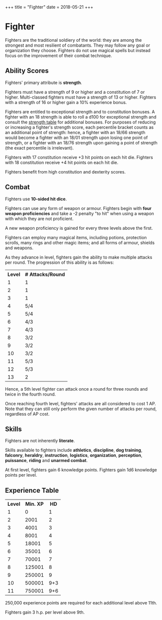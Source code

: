 +++
title = "Fighter"
date = 2018-05-21
+++

# Fighter

Fighters are the traditional soldiery of the world: they are among the strongest and most resilient of combatants.
They may follow any goal or organization they choose.
Fighters do not use magical spells but instead focus on the improvement of their combat technique.

## Ability Scores

Fighters' primary attribute is **strength**.

Fighters must have a strength of 9 or higher and a constitution of 7 or higher.
Multi-classed fighters must have a strength of 13 or higher.
Fighters with a strength of 16 or higher gain a 10% experience bonus.

Fighters are entitled to exceptional strength and to constitution bonuses.
A fighter with an 18 strength is able to roll a d100 for exceptional strength and consult the [strength table](./wiki/characters/ability-scores.md#strength-table-ii-ability-adjustments) for additional bonuses.
For purposes of reducing or increasing a fighter's strength score, each percentile bracket counts as an additional point of strength: hence, a fighter with an 18/66 strength would become a fighter with an 18/01 strength upon losing one point of strength, or a fighter with an 18/76 strength upon gaining a point of strength (the exact percentile is irrelevant).

Fighters with 17 constitution receive +3 hit points on each hit die.
Fighters with 18 constitution receive +4 hit points on each hit die.

Fighters benefit from high constitution and dexterity scores.

## Combat

Fighters use **10-sided hit dice**.

Fighters can use any form of weapon or armour.
Fighters begin with **four weapon proficiencies** and take a -2 penalty "to hit" when using a weapon with which they are not proficient.

A new weapon proficiency is gained for every three levels above the first.

Fighters can employ many magical items, including potions, protection scrolls, many rings and other magic items; and all forms of armour, shields and weapons.

As they advance in level, fighters gain the ability to make multiple attacks per round.
The progression of this ability is as follows:

<table>
<tr><th>Level</th> <th># Attacks/Round</th></tr>
<tr><td>1</td><td>1</td></tr>
<tr><td>2</td><td>1</td></tr>
<tr><td>3</td><td>1</td></tr>
<tr><td>4</td><td>5/4</td></tr>
<tr><td>5</td><td>5/4</td></tr>
<tr><td>6</td><td>4/3</td></tr>
<tr><td>7</td><td>4/3</td></tr>
<tr><td>8</td><td>3/2</td></tr>
<tr><td>9</td><td>3/2</td></tr>
<tr><td>10</td><td>3/2</td></tr>
<tr><td>11</td><td>5/3</td></tr>
<tr><td>12</td><td>5/3</td></tr>
<tr><td>13</td><td>2</td></tr>
</table>

Hence, a 5th level fighter can attack once a round for three rounds and twice in the fourth round.

Once reaching fourth level, fighters' attacks are all considered to cost 1 AP.
Note that they can still only perform the given number of attacks per round, regardless of AP cost.

## Skills

Fighters are not inherently **literate**.

Skills available to fighters include **athletics**, **discipline**, **dog training**, **falconry**, **heraldry**, **instruction**, **logistics**, **organization**, **perception**, **puissance**, **riding** and **unarmed combat**.

At first level, fighters gain 6 knowledge points.
Fighters gain 1d6 knowledge points per level.

## Experience Table

<table>
<tr><th>Level</th><th>Min. XP</th><th>HD</th></tr>
<tr><td>1</td><td>0</td><td>1</td></tr>
<tr><td>2</td><td>2001</td><td>2</td></tr>
<tr><td>3</td><td>4001</td><td>3</td></tr>
<tr><td>4</td><td>8001</td><td>4</td></tr>
<tr><td>5</td><td>18001</td><td>5</td></tr>
<tr><td>6</td><td>35001</td><td>6</td></tr>
<tr><td>7</td><td>70001</td><td>7</td></tr>
<tr><td>8</td><td>125001</td><td>8</td></tr>
<tr><td>9</td><td>250001</td><td>9</td></tr>
<tr><td>10</td><td>500001</td><td>9+3</td></tr>
<tr><td>11</td><td>750001</td><td>9+6</td></tr>
</table>

250,000 experience points are required for each additional level above 11th.

Fighters gain 3 h.p. per level above 9th.


